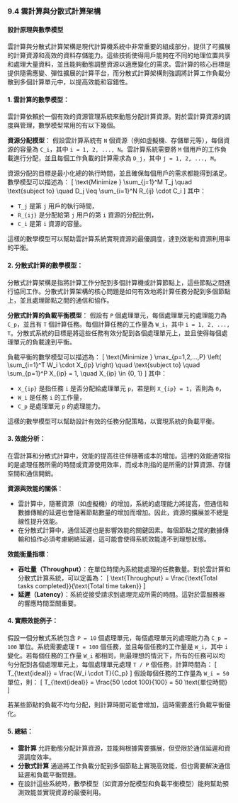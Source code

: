 ### 9.4 雲計算與分散式計算架構

#### 設計原理與數學模型

雲計算與分散式計算架構是現代計算機系統中非常重要的組成部分，提供了可擴展的計算資源和高效的資料存儲能力。這些技術使得用戶能夠在不同的地理位置共享和處理大量資料，並且能夠動態調整資源以適應變化的需求。雲計算的核心目標是提供隨需應變、彈性擴展的計算平台，而分散式計算架構則強調將計算工作負載分散到多個計算單元中，以提高效能和容錯性。

#### **1. 雲計算的數學模型：**

雲計算依賴於一個有效的資源管理系統來動態分配計算資源。對於雲計算資源的調度與管理，數學模型常用的有以下幾個。

**資源分配模型**：
假設雲計算系統有 `N` 個資源（例如虛擬機、存儲單元等），每個資源的容量為 `C_i`，其中 `i = 1, 2, ..., N`。雲計算系統需要將 `M` 個用戶的工作負載進行分配，並且每個工作負載的計算需求為 `D_j`，其中 `j = 1, 2, ..., M`。

資源分配的目標是最小化總的執行時間，並且確保每個用戶的需求都能得到滿足。數學模型可以描述為：
\[
\text{Minimize } \sum_{j=1}^M T_j \quad \text{subject to} \quad D_j \leq \sum_{i=1}^N R_{ij} \cdot C_i
\]
其中：
- `T_j` 是第 `j` 用戶的執行時間，
- `R_{ij}` 是分配給第 `j` 用戶的第 `i` 資源的分配比例，
- `C_i` 是第 `i` 資源的容量。

這樣的數學模型可以幫助雲計算系統實現資源的最優調度，達到效能和資源利用率的平衡。

#### **2. 分散式計算的數學模型：**

分散式計算架構是指將計算工作分配到多個計算機或計算節點上，這些節點之間進行協同工作。分散式計算架構的核心問題是如何有效地將計算任務分配到多個節點上，並且處理節點之間的通信和協作。

**分散式計算的負載平衡模型**：
假設有 `P` 個處理單元，每個處理單元的處理能力為 `C_p`，並且有 `T` 個計算任務。每個計算任務的工作量為 `W_i`，其中 `i = 1, 2, ..., T`。分散式系統的目標是將這些任務有效分配到各個處理單元上，並且使得每個處理單元的負載達到平衡。

負載平衡的數學模型可以描述為：
\[
\text{Minimize } \max_{p=1,2,...,P} \left( \sum_{i=1}^T W_i \cdot X_{ip} \right) \quad \text{subject to} \quad \sum_{p=1}^P X_{ip} = 1, \quad X_{ip} \in \{0, 1\}
\]
其中：
- `X_{ip}` 是指任務 `i` 是否分配給處理單元 `p`，若是則 `X_{ip} = 1`，否則為 `0`，
- `W_i` 是任務 `i` 的工作量，
- `C_p` 是處理單元 `p` 的處理能力。

這樣的數學模型可以幫助設計有效的任務分配策略，以實現系統的負載平衡。

#### **3. 效能分析：**

在雲計算和分散式計算中，效能的提高往往伴隨著成本的增加。這裡的效能通常指的是處理任務所需的時間或資源使用效率，而成本則指的是所需的計算資源、存儲空間和通信開銷。

**資源與效能的關係**：
- 雲計算中，隨著資源（如虛擬機）的增加，系統的處理能力將提高，但通信和數據傳輸的延遲也會隨著節點數量的增加而增加。因此，資源的擴展並不總是線性提升效能。
- 在分散式計算中，通信延遲也是影響效能的關鍵因素。每個節點之間的數據傳輸和協作必須考慮網絡延遲，這可能會使得系統效能達不到理想狀態。

**效能衡量指標**：
- **吞吐量（Throughput）**：在單位時間內系統能處理的任務數量。對於雲計算和分散式計算系統，可以定義為：
  \[
  \text{Throughput} = \frac{\text{Total tasks completed}}{\text{Total time taken}}
  \]
- **延遲（Latency）**：系統從接受請求到處理完成所需的時間。這對於雲服務器的響應時間至關重要。

#### **4. 實際效能例子：**

假設一個分散式系統包含 `P = 10` 個處理單元，每個處理單元的處理能力為 `C_p = 100` 單位。系統需要處理 `T = 100` 個任務，並且每個任務的工作量是 `W_i`，其中 `i` 變化。若每個任務的工作量 `W_i` 都相同，則最理想的情況下，所有的任務可以均勻分配到各個處理單元上，每個處理單元處理 `T / P` 個任務，計算時間為：
\[
T_{\text{ideal}} = \frac{W_i \cdot T}{C_p}
\]
假設每個任務的工作量為 `W_i = 50` 單位，則：
\[
T_{\text{ideal}} = \frac{50 \cdot 100}{100} = 50 \text{單位時間}
\]

若某些節點的負載不均勻分配，則計算時間可能會增加，這時需要進行負載平衡優化。

#### **5. 總結：**

- **雲計算** 允許動態分配計算資源，並能夠根據需要擴展，但受限於通信延遲和資源調度效率。
- **分散式計算** 通過將工作負載分配到多個節點上實現高效能，但也需要解決通信延遲和負載平衡問題。
- 在設計這些系統時，數學模型（如資源分配模型和負載平衡模型）能夠幫助預測效能並實現資源的最優利用。